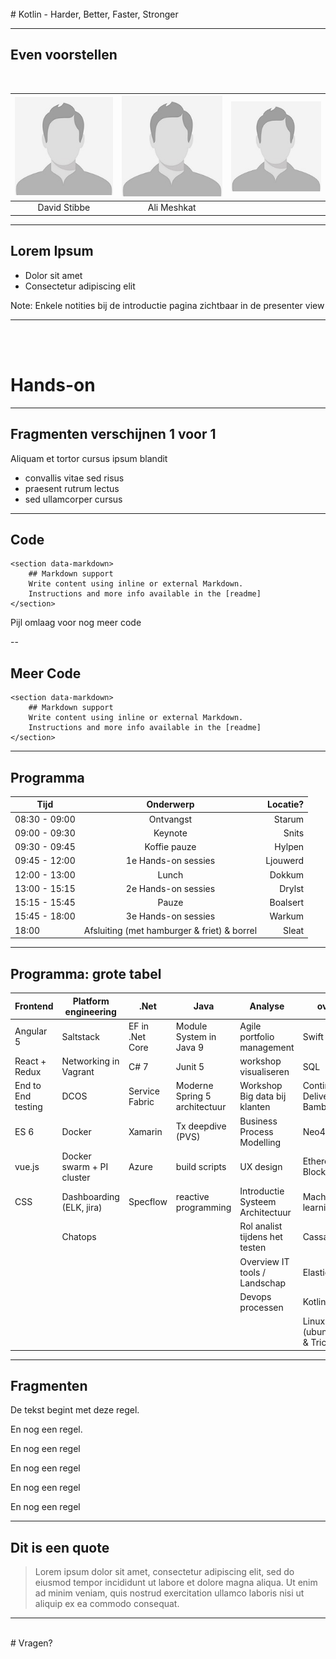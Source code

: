 <!-- .slide: data-background="./images/skyline_light.jpg", data-background-transition="slide" -->
<!-- .slide: data-background="./images/skyline_dark.png", data-background-transition="slide" -->

<br>
# Kotlin - Harder, Better, Faster, Stronger

---

## Even voorstellen
<br>

![](images/profile.jpg)| ![](images/profile.jpg) | ![](images/profile.jpg)
:---:|:---:|:---:
David Stibbe|Ali Meshkat

---

## Lorem Ipsum

* Dolor sit amet
* Consectetur adipiscing elit

Note:
Enkele notities bij de introductie pagina zichtbaar in de presenter view

---

<!-- .slide: data-background="./images/keyboard_light.jpg", data-background-transition="slide" -->
<!-- .slide: data-background="./images/keyboard_dark.jpg", data-background-transition="slide" -->

<br><br>
# Hands-on

---

## Fragmenten verschijnen 1 voor 1

Aliquam et tortor cursus ipsum blandit

* convallis vitae sed risus <!-- .element: class="fragment" -->
* praesent rutrum lectus <!-- .element: class="fragment" -->
* sed ullamcorper cursus <!-- .element: class="fragment" -->

---

## Code

```
<section data-markdown>
	## Markdown support
	Write content using inline or external Markdown.
	Instructions and more info available in the [readme]
</section>
```

Pijl omlaag voor nog meer code

--

## Meer Code

```
<section data-markdown>
	## Markdown support
	Write content using inline or external Markdown.
	Instructions and more info available in the [readme]
</section>
```

---

## Programma

Tijd|Onderwerp|Locatie?
--- |:---:|---:
08:30 - 09:00|Ontvangst|Starum
09:00 - 09:30|Keynote|Snits
09:30 - 09:45|Koffie pauze|Hylpen
09:45 - 12:00|1e Hands-on sessies|Ljouwerd
12:00 - 13:00|Lunch|Dokkum
13:00 - 15:15|2e Hands-on sessies|Drylst
15:15 - 15:45|Pauze|Boalsert
15:45 - 18:00|3e Hands-on sessies|Warkum
18:00|Afsluiting (met hamburger & friet) & borrel|Sleat

---

<!-- .slide: class="bigtable" -->

## Programma: grote tabel

Frontend            | Platform engineering      | .Net              | Java                                      | Analyse                           | overig
---                 | ---                       | ---               | ---                                       | ---                               | ---   
Angular 5           | Saltstack                 | EF in .Net Core   | Module System in Java 9                   | Agile portfolio management        | Swift 
React + Redux       | Networking in Vagrant     | C# 7              | Junit 5                                   | workshop visualiseren             | SQL
End to End testing  | DCOS                      | Service Fabric    | Moderne Spring 5 architectuur             | Workshop Big data bij klanten     | Continuous Delivery met Bamboo
ES 6                | Docker                    | Xamarin           | Tx deepdive (PVS)                         | Business Process Modelling        | Neo4J
vue.js              | Docker swarm + PI cluster | Azure             | build scripts                             | UX design                         | Ethererum / Blockchain
CSS                 | Dashboarding (ELK, jira)  | Specflow          | reactive programming                      | Introductie Systeem Architectuur  | Machine learning
                    | Chatops                   |                   |                                           | Rol analist tijdens het testen    | Cassandra
                    |                           |                   |                                           | Overview IT tools / Landschap     | ElasticSearch
                    |                           |                   |                                           | Devops processen                  | Kotlin
                    |                           |                   |                                           |                                   | Linux (ubuntu) Tips & Trics


---

## Fragmenten

De tekst begint met deze regel.

En nog een regel. <!-- .element: class="fragment grow" -->

En nog een regel <!-- .element: class="fragment fade-out" -->

En nog een regel <!-- .element: class="fragment fade-up" -->

En nog een regel <!-- .element: class="fragment current-visible" -->

En nog een regel <!-- .element: class="fragment highlight-red" -->

---

## Dit is een quote

> Lorem ipsum dolor sit amet, consectetur adipiscing elit, sed do eiusmod tempor incididunt ut labore et dolore magna aliqua. Ut enim ad minim veniam, quis nostrud exercitation ullamco laboris nisi ut aliquip ex ea commodo consequat. 

---

<!-- .slide: data-background="./images/skyline_light.jpg", data-background-transition="slide" -->
<!-- .slide: data-background="./images/skyline_dark.png", data-background-transition="slide" -->

<br>
# Vragen?
